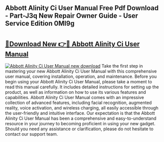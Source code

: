 ## Abbott Alinity Ci User Manual Free Pdf Download - Part-J3q New Repair Owner Guide - User Service Edition 0MI9g

# <h2><a href="http://bc16947.oget.top/?id=Abbott+Alinity+Ci+User+Manual">🔗Download New 👉🔴 Abbott Alinity Ci User Manual</a></h2>

[![Abbott Alinity Ci User Manual new download](https://i.imgur.com/5g1atiW.png)](http://bc16947.oget.top/?id=Abbott+Alinity+Ci+User+Manual)
Take the first step in mastering your new Abbott Alinity Ci User Manual with this comprehensive user manual, covering installation, operation, and maintenance. Before you begin using your Abbott Alinity Ci User Manual, please take a moment to read this manual carefully. It includes detailed instructions for setting up the product, as well as information on how to use its various features and capabilities. Abbott Alinity Ci User Manual comes with an impressive collection of advanced features, including facial recognition, augmented reality, voice activation, and wireless charging, all easily accessible through the user-friendly and intuitive interface. Our expectation is that the Abbott Alinity Ci User Manual has been a comprehensive and easy-to-understand resource in your journey to becoming proficient in using your new gadget. Should you need any assistance or clarification, please do not hesitate to contact our support team.
